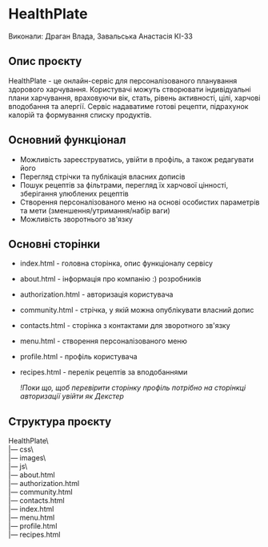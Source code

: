 # HealthPlate

Виконали: Драган Влада, Завальська Анастасія КІ-33

## Опис проєкту
HealthPlate - це онлайн-сервіс для персоналізованого планування здорового харчування. Користувачі можуть створювати індивідуальні плани харчування, враховуючи вік, стать, рівень активності, цілі, харчові вподобання та алергії. Сервіс надаватиме готові рецепти, підрахунок калорій та формування списку продуктів.

## Основний функціонал 
* Можливість зареєструватись, увійти в профіль, а також редагувати його
* Перегляд стрічки та публікація власних дописів
* Пошук рецептів за фільтрами, перегляд їх харчової цінності, зберігання улюблених рецептів
* Створення персоналізованого меню на основі особистих параметрів та мети (зменшення/утримання/набір ваги)
* Можливість зворотнього зв'язку

## Основні сторінки
* index.html - головна сторінка, опис функціоналу сервісу
* about.html - інформація про компанію :) розробників
* authorization.html - авторизація користувача
* community.html - стрічка, у якій можна опублікувати власний допис
* contacts.html - сторінка з контактами для зворотного зв'язку
* menu.html - створення персоналізованого меню
* profile.html - профіль користувача
* recipes.html - перелік рецептів за вподобаннями

  *!Поки що, щоб перевірити сторінку профіль потрібно на сторінкці авторизації увійти як Декстер*
## Структура проєкту
HealthPlate\ \
|— css\ \
|— images\ \
|— js\ \
|— about.html \
|— authorization.html \
|— community.html \
|— contacts.html \
|— index.html \
|— menu.html \
|— profile.html \
|— recipes.html 
